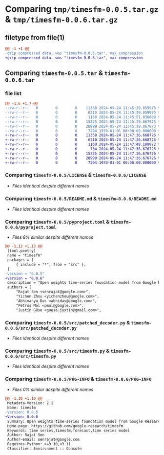 # Comparing `tmp/timesfm-0.0.5.tar.gz` & `tmp/timesfm-0.0.6.tar.gz`

## filetype from file(1)

```diff
@@ -1 +1 @@
-gzip compressed data, was "timesfm-0.0.5.tar", max compression
+gzip compressed data, was "timesfm-0.0.6.tar", max compression
```

## Comparing `timesfm-0.0.5.tar` & `timesfm-0.0.6.tar`

### file list

```diff
@@ -1,6 +1,7 @@
--rw-r--r--   0        0        0    11358 2024-05-24 11:45:39.859973 timesfm-0.0.5/LICENSE
--rw-r--r--   0        0        0     6210 2024-05-24 11:45:39.859973 timesfm-0.0.5/README.md
--rw-r--r--   0        0        0     1160 2024-05-24 11:45:51.036089 timesfm-0.0.5/pyproject.toml
--rw-r--r--   0        0        0    15225 2024-05-24 11:45:39.867973 timesfm-0.0.5/src/patched_decoder.py
--rw-r--r--   0        0        0    20999 2024-05-24 11:45:39.867973 timesfm-0.0.5/src/timesfm.py
--rw-r--r--   0        0        0     7204 1970-01-01 00:00:00.000000 timesfm-0.0.5/PKG-INFO
+-rw-r--r--   0        0        0    11358 2024-05-24 11:47:36.668726 timesfm-0.0.6/LICENSE
+-rw-r--r--   0        0        0     6210 2024-05-24 11:47:36.668726 timesfm-0.0.6/README.md
+-rw-r--r--   0        0        0     1160 2024-05-24 11:47:48.100872 timesfm-0.0.6/pyproject.toml
+-rw-r--r--   0        0        0      734 2024-05-24 11:47:36.676726 timesfm-0.0.6/src/__init__.py
+-rw-r--r--   0        0        0    15225 2024-05-24 11:47:36.676726 timesfm-0.0.6/src/patched_decoder.py
+-rw-r--r--   0        0        0    20999 2024-05-24 11:47:36.676726 timesfm-0.0.6/src/timesfm.py
+-rw-r--r--   0        0        0     7204 1970-01-01 00:00:00.000000 timesfm-0.0.6/PKG-INFO
```

### Comparing `timesfm-0.0.5/LICENSE` & `timesfm-0.0.6/LICENSE`

 * *Files identical despite different names*

### Comparing `timesfm-0.0.5/README.md` & `timesfm-0.0.6/README.md`

 * *Files identical despite different names*

### Comparing `timesfm-0.0.5/pyproject.toml` & `timesfm-0.0.6/pyproject.toml`

 * *Files 8% similar despite different names*

```diff
@@ -1,13 +1,13 @@
 [tool.poetry]
 name = "timesfm"
 packages = [
     { include = "*", from = "src" },
 ]
-version = "0.0.5"
+version = "0.0.6"
 description = "Open weights time-series foundation model from Google Research."
 authors = [
     "Rajat Sen <senrajat@google.com>",
     "Yichen Zhou <yichenzhou@google.com>",
     "Abhimanyu Das <abhidas@google.com>",
     "Petros Mol <pmol@google.com>",
     "Justin Güse <guese.justin@gmail.com>",
```

### Comparing `timesfm-0.0.5/src/patched_decoder.py` & `timesfm-0.0.6/src/patched_decoder.py`

 * *Files identical despite different names*

### Comparing `timesfm-0.0.5/src/timesfm.py` & `timesfm-0.0.6/src/timesfm.py`

 * *Files identical despite different names*

### Comparing `timesfm-0.0.5/PKG-INFO` & `timesfm-0.0.6/PKG-INFO`

 * *Files 0% similar despite different names*

```diff
@@ -1,10 +1,10 @@
 Metadata-Version: 2.1
 Name: timesfm
-Version: 0.0.5
+Version: 0.0.6
 Summary: Open weights time-series foundation model from Google Research.
 Home-page: https://github.com/google-research/timesfm
 Keywords: time series,timesfm,forecast,time series model
 Author: Rajat Sen
 Author-email: senrajat@google.com
 Requires-Python: >=3.10,<3.11
 Classifier: Environment :: Console
```

